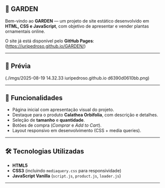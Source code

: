 ## 🌱 GARDEN

Bem-vindo ao **GARDEN** — um projeto de site estático desenvolvido em **HTML, CSS e JavaScript**, com objetivo de apresentar e vender plantas ornamentais online.  

O site já está disponível pelo **GitHub Pages**:  
(https://iuripedroso.github.io/GARDEN/)

---

## 📸 Prévia

(./imgs/2025-08-19 14.32.33 iuripedroso.github.io d6390d0610bb.png)  

---

## 🚀 Funcionalidades

- Página inicial com apresentação visual do projeto.  
- Destaque para o produto **Calathea Orbifolia**, com descrição e detalhes.  
- Seleção de **tamanho** e **quantidade**.  
- Botões de compra (*Comprar* e *Add to Cart*).  
- Layout responsivo em desenvolvimento (CSS + media queries).  

---

## 🛠️ Tecnologias Utilizadas

- **HTML5**
- **CSS3** (incluindo `mediaquery.css` para responsividade)
- **JavaScript Vanilla** (`script.js`, `product.js`, `loader.js`)

---

